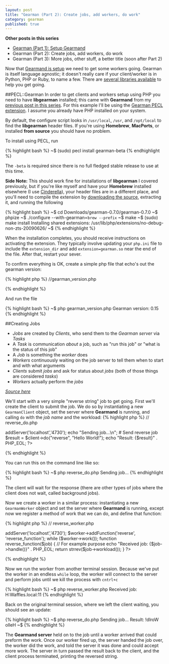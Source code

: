 ```yaml
---
layout: post
title: "Gearman (Part 2): Create jobs, add workers, do work"
category: gearman
published: true
---
```


**Other posts in this series**
- [Gearman (Part 1): Setup Gearmand][3]
- Gearman (Part 2): Create jobs, add workers, do work
- Gearman (Part 3): More jobs, other stuff, a better title (soon after Part 2)

Now that [Gearmand is setup][1] we need to get some workers going.  Gearman is itself language agnostic; it doesn't really 
care if your client/worker is in Python, PHP or Ruby, to name a few.  There are [several libraries available][2] to help 
you get going. 


##PECL::Gearman
In order to get clients and workers setup using PHP you need to have **libgearman** installed; this came with **Gearmand** from my 
[previous post in this series][1].  For this example I'll be using the [Gearman PECL extension][4].  I assume you already have PHP installed on your system.  

By default, the configure script looks in `/usr/local`, `/usr`, and `/opt/local` to find the **libgearman** header files.  If 
you're using **Homebrew**, **MacPorts**, or installed **from source** you should have no problem.  

To install using PECL, run

{% highlight bash %}
~$ (sudo) pecl install gearman-beta
{% endhighlight %}

The `-beta` is required since there is no full fledged stable release to use at this time.

**Side Note:** 
This should work fine for installations of **libgearman** I covered previously, but if you're like myself and have your **Homebrew** 
installed elsewhere (I use [Cinderella][5]), your header files are in a different place, and you'll need to compile the 
extension by [downloading the source][6], extracting it, and running the following

{% highlight bash %}
~$ cd Downloads/gearman-0.7.0/gearman-0.7.0
~$ phpize
~$ ./configure --with-gearman=`brew --prefix`
~$ make
~$ (sudo) make install
Installing shared extensions:     /usr/lib/php/extensions/no-debug-non-zts-20090626/
~$
{% endhighlight %}

When the installation completes, you should receive instructions on activating the extension.  They typically involve updating 
your `php.ini` file to include the `extension_dir` and add `extension=gearman.so` near the end of the file.  After that, 
restart your sever. 

To confirm everything is OK, create a simple php file that echo's out the gearman version:

{% highlight php %}
//gearman_version.php
<?php
echo "Gearman version: " . gearman_version() . PHP_EOL;
?>
{% endhighlight %}

And run the file

{% highlight bash %}
~$ php gearman_version.php
Gearman version: 0.15
{% endhighlight %}

##Creating Jobs

- *Jobs* are created by *Clients*, who send them to the *Gearman server* via *Tasks*
- A *Task* is communication *about* a job, such as "run this job" or "what is the status of this job"
- A *Job* is something the *worker* does
- *Workers* continuously waiting on the job server to tell them when to start and with what arguments
- *Clients* submit *jobs* and ask for status about *jobs* (both of those things are considered *tasks*)
- *Workers* actually perform the *jobs*

*[Source here][7]*

We'll start with a very simple "reverse string" job to get going.  First we'll create the client to submit the job.  We do so by instantiating a new `GearmanClient` object, 
set the server where **Gearmand** is running, and calling `do` with the *job name* and the workload:
{% highlight php %}
//  reverse_do.php
<?php
# Create our client object.
$client= new GearmanClient();

# Add default server (localhost).
$client->addServer('localhost','4730');

echo "Sending job...\n";
# Send reverse job

$result = $client->do("reverse", "Hello World!");

echo "Result: {$result}" . PHP_EOL;
?>
{% endhighlight %}

You can run this on the command line like so:

{% highlight bash %}
~$ php reverse_do.php 
Sending job...
{% endhighlight %}

The client will wait for the response (there are other types of jobs where the client does not wait, called background jobs).  

Now we create a worker in a similar process: instantiating a new `GearmanWorker` object and set the server where **Gearmand** is running, except now we register a method of work 
that we can do, and define that function:

{% highlight php %}
//  reverse_worker.php
<?php

$worker = new GearmanWorker();
$worker->addServer('localhost','4730');
$worker->addFunction('reverse', 'reverse_function');

while ($worker->work());

function reverse_function($job)
{
    //  For example purpose
    echo "Received job: {$job->handle()}" . PHP_EOL; 
    return strrev($job->workload());
}
?>
{% endhighlight %}

Now we run the worker from another terminal session.  Because we've put the worker in an endless `while` loop, the worker 
will connect to the server and perform jobs until we kill the process with `cntrl+c`

{% highlight bash %}
~$ php reverse_worker.php 
Received job: H:Waffles.local:11
{% endhighlight %}

Back on the original terminal session, where we left the client waiting, you should see an update:

{% highlight bash %}
~$ php reverse_do.php 
Sending job...
Result: !dlroW olleH
~$ 
{% endhighlight %}

The **Gearmand server** held on to the job until a worker arrived that could preform the work.  Once our worker fired up, the server handed 
the job over, the worker did the work, and told the server it was done and could accept more work.  The server in turn passed the result 
back to the client, and the client process terminated, printing the reversed string.  

[1]: /gearman/2011/02/16/setting-up-gearmand.html
[2]: http://gearman.org/index.php?id=documentation
[3]: /gearman/2011/02/16/setting-up-gearmand.html
[4]: http://pecl.php.net/package/gearman 
[5]: https://github.com/atmos/cinderella
[6]: http://pecl.php.net/package/gearman
[7]: http://gearman.org/index.php?id=manual:clients